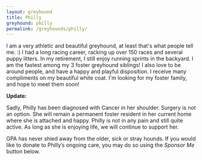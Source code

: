 ```yaml
---
layout: greyhound
title: Philly
greyhound: philly
permalink: /greyhounds/philly/
---
```


I am a very athletic and beautiful greyhound, at least that's what people tell me. :) I had a long racing career, racking up over 150 races and several puppy litters. In my retirement, I still enjoy running sprints in the backyard. I am the fastest among my 3 foster greyhound siblings! I also love to be around people, and have a happy and playful disposition. I receive many compliments on my beautiful white coat. I'm looking for my foster family, and hope to meet them soon!

**Update:**

Sadly, Philly has been diagnosed with Cancer in her shoulder.  Surgery is not an option.  She will remain a permanent foster resident in her current home where she is attached and happy.  Philly is not in any pain and still quite active.  As long as she is enjoying life, we will continue to support her.

GPA has never shied away from the older, sick or stray hounds.  If you would like to donate to Philly’s ongoing care, you may do so using the _Sponsor Me_ button below.
